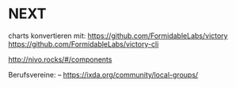 # NEXT

charts konvertieren mit: https://github.com/FormidableLabs/victory
https://github.com/FormidableLabs/victory-cli


http://nivo.rocks/#/components



Berufsvereine:
– https://ixda.org/community/local-groups/
